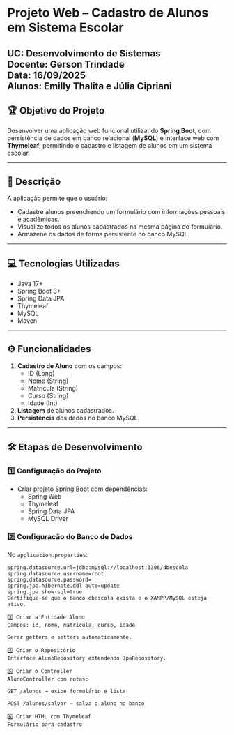 # Projeto Web – Cadastro de Alunos em Sistema Escolar

**UC:** Desenvolvimento de Sistemas  
**Docente:** Gerson Trindade  
**Data:** 16/09/2025  
**Alunos:** Emilly Thalita e Júlia Cipriani
---

## 🏆 Objetivo do Projeto
Desenvolver uma aplicação web funcional utilizando **Spring Boot**, com persistência de dados em banco relacional (**MySQL**) e interface web com **Thymeleaf**, permitindo o cadastro e listagem de alunos em um sistema escolar.

---

## 📌 Descrição
A aplicação permite que o usuário:

- Cadastre alunos preenchendo um formulário com informações pessoais e acadêmicas.
- Visualize todos os alunos cadastrados na mesma página do formulário.
- Armazene os dados de forma persistente no banco MySQL.

---

## 💻 Tecnologias Utilizadas

- Java 17+
- Spring Boot 3+
- Spring Data JPA
- Thymeleaf
- MySQL
- Maven

---

## ⚙ Funcionalidades

1. **Cadastro de Aluno** com os campos:
   - ID (Long)
   - Nome (String)
   - Matrícula (String)
   - Curso (String)
   - Idade (Int)
2. **Listagem** de alunos cadastrados.
3. **Persistência** dos dados no banco MySQL.

---


## 🛠 Etapas de Desenvolvimento

### 1️⃣ Configuração do Projeto
- Criar projeto Spring Boot com dependências:
  - Spring Web
  - Thymeleaf
  - Spring Data JPA
  - MySQL Driver

### 2️⃣ Configuração do Banco de Dados
No `application.properties`:

```properties
spring.datasource.url=jdbc:mysql://localhost:3306/dbescola
spring.datasource.username=root
spring.datasource.password=
spring.jpa.hibernate.ddl-auto=update
spring.jpa.show-sql=true
Certifique-se que o banco dbescola exista e o XAMPP/MySQL esteja ativo.

3️⃣ Criar a Entidade Aluno
Campos: id, nome, matricula, curso, idade

Gerar getters e setters automaticamente.

4️⃣ Criar o Repositório
Interface AlunoRepository extendendo JpaRepository.

5️⃣ Criar o Controller
AlunoController com rotas:

GET /alunos → exibe formulário e lista

POST /alunos/salvar → salva o aluno no banco

6️⃣ Criar HTML com Thymeleaf
Formulário para cadastro
